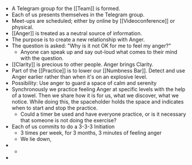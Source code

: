 - A Telegram group for the [[Team]] is formed.
- Each of us presents themselves in the Telegram group.
- Meet-ups are scheduled; either by online by [[Videoconference]] or physical.
- [[Anger]] is treated as a neutral source of information.
- The purpose is to create a new relationship with Anger.
- The question is asked: "Why is it not OK for me to feel my anger?"
	- Anyone can speak up and say out-loud what comes to their mind with the question.
- [[Clarity]] is precious to other people. Anger brings Clarity.
- Part of the [[Practice]] is to lower our [[Numbness Bar]]. Detect and use Anger earlier rather than when it's on an explosive level.
- Possibility: Use anger to guard a space of calm and serenity
- Synchronously we practice feeling Anger at specific levels with the help of a towel. Then we share how it is for us, what we discover, what we notice. While doing this, the spaceholder holds the space and indicates when to start and stop the practice.
	- Could a timer be used and have everyone practice, or is it necessary that someone is not doing the exercise?
- Each of us commits to do a 3-3-3 Initiation
	- 3 times per week, for 3 months, 3 minutes of feeling anger
	- We lie down,
-
	-
-